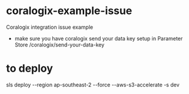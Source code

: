 # coralogix-example-issue
Coralogix integration issue example
* make sure you have coralogix send your data key setup in Parameter Store /coralogix/send-your-data-key
# to deploy
sls deploy --region ap-southeast-2 --force --aws-s3-accelerate -s dev
